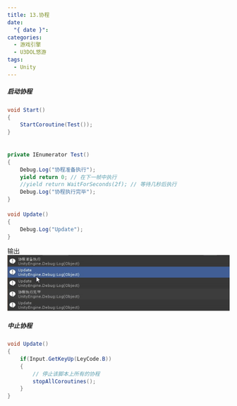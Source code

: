 ```yaml
---
title: 13.协程
date:
  "{ date }": 
categories:
  - 游戏引擎
  - U3DOL悠游
tags:
  - Unity
---
```

##### 启动协程
```C#
void Start()
{
	StartCoroutine(Test());
}


private IEnumerator Test()
{
	Debug.Log("协程准备执行");
	yield return 0; // 在下一帧中执行
	//yield return WaitForSeconds(2f); // 等待几秒后执行
	Debug.Log("协程执行完毕");
}

void Update()
{
	Debug.Log("Update");
}
```
输出
![](../../../img/beishang20250120235024808.png)
##### 中止协程
```C#
void Update()
{
	if(Input.GetKeyUp(LeyCode.B))
	{
		// 停止该脚本上所有的协程
		stopAllCoroutines();
	}
}
```